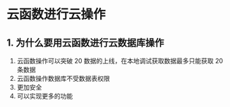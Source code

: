 # 云函数进行云操作

## 1. 为什么要用云函数进行云数据库操作
1. 云函数操作可以突破 20 数据的上线，在本地调试获取数据最多只能获取 20 条数据
2. 云函数操作数据库不受数据表权限
3. 更加安全
4. 可以实现更多的功能
